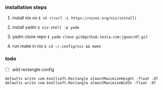 ### installation steps

1. install nix os
   `$ sh <(curl -L https://nixos.org/nix/install)`

2. install yadm
   `$ nix-shell -p yadm`

3. yadm clone repo
   `$ yadm clone git@github.tesla.com:jgoon/df.git`

4. run make in nix
   `$ cd ~/.config/nix && make`

### todo

- [ ] add rectangle config
```
defaults write com.knollsoft.Rectangle almostMaximizeHeight -float .97
defaults write com.knollsoft.Rectangle almostMaximizeWidth -float .97
```


